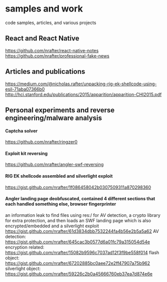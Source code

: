 # samples and work
code samples, articles, and various projects

## React and React Native
https://github.com/nrafter/react-native-notes
https://github.com/nrafter/professional-fake-news


## Articles and publications
https://medium.com/@nicholas.rafter/unpacking-rig-ek-shellcode-using-esil-71aba07366b0
http://hci.stanford.edu/publications/2015/apparition/apparition-CHI2015.pdf

## Personal experiments and reverse engineering/malware analysis
#### Captcha solver
https://github.com/nrafter/ringzer0

#### Exploit kit reversing
https://github.com/nrafter/angler-swf-reversing

#### RIG EK shellcode assembled and silverlight exploit
https://gist.github.com/nrafter/1f086458042b0307509311a870298360

#### Angler landing page deobfuscated, contained 4 different sections that each handled something else, browser fingerprinter
an information leak to find files using res:/ for AV detection, a crypto library for extra protection, and then loads an SWF landing page which is also encrypted/embedded and a silverlight exploit
https://gist.github.com/nrafter/61d3834dbb7532244fa4b56e2b5a5a62
AV detection: https://gist.github.com/nrafter/645cac3b0577d6a01fc79a315054d54e
encryption related: https://gist.github.com/nrafter/15082b9596c7037ad12f3f9be558f014
flash object: https://gist.github.com/nrafter/67202885bc0aee72e2ff47907a75b962
silverlight object: https://gist.github.com/nrafter/59226c2b0a45666760eb37ea7d874e6e
